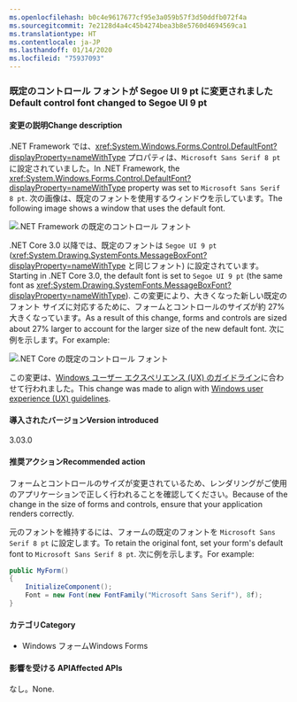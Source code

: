 ```yaml
---
ms.openlocfilehash: b0c4e9617677cf95e3a059b57f3d50ddfb072f4a
ms.sourcegitcommit: 7e2128d4a4c45b4274bea3b8e5760d4694569ca1
ms.translationtype: HT
ms.contentlocale: ja-JP
ms.lasthandoff: 01/14/2020
ms.locfileid: "75937093"
---
```

### <a name="default-control-font-changed-to-segoe-ui-9-pt"></a><span data-ttu-id="b9f49-101">既定のコントロール フォントが Segoe UI 9 pt に変更されました</span><span class="sxs-lookup"><span data-stu-id="b9f49-101">Default control font changed to Segoe UI 9 pt</span></span>

#### <a name="change-description"></a><span data-ttu-id="b9f49-102">変更の説明</span><span class="sxs-lookup"><span data-stu-id="b9f49-102">Change description</span></span>

<span data-ttu-id="b9f49-103">.NET Framework では、<xref:System.Windows.Forms.Control.DefaultFont?displayProperty=nameWithType> プロパティは、`Microsoft Sans Serif 8 pt` に設定されていました。</span><span class="sxs-lookup"><span data-stu-id="b9f49-103">In .NET Framework, the <xref:System.Windows.Forms.Control.DefaultFont?displayProperty=nameWithType> property was set to `Microsoft Sans Serif 8 pt`.</span></span> <span data-ttu-id="b9f49-104">次の画像は、既定のフォントを使用するウィンドウを示しています。</span><span class="sxs-lookup"><span data-stu-id="b9f49-104">The following image shows a window that uses the default font.</span></span>

![.NET Framework の既定のコントロール フォント](~/docs/images/core-changes/windowsforms/control-defaultfont-changed/defaultfont-framework.png)

<span data-ttu-id="b9f49-106">.NET Core 3.0 以降では、既定のフォントは `Segoe UI 9 pt` (<xref:System.Drawing.SystemFonts.MessageBoxFont?displayProperty=nameWithType> と同じフォント) に設定されています。</span><span class="sxs-lookup"><span data-stu-id="b9f49-106">Starting in .NET Core 3.0, the default font is set to `Segoe UI 9 pt` (the same font as <xref:System.Drawing.SystemFonts.MessageBoxFont?displayProperty=nameWithType>).</span></span> <span data-ttu-id="b9f49-107">この変更により、大きくなった新しい既定のフォント サイズに対応するために、フォームとコントロールのサイズが約 27% 大きくなっています。</span><span class="sxs-lookup"><span data-stu-id="b9f49-107">As a result of this change, forms and controls are sized about 27% larger to account for the larger size of the new default font.</span></span> <span data-ttu-id="b9f49-108">次に例を示します。</span><span class="sxs-lookup"><span data-stu-id="b9f49-108">For example:</span></span>

![.NET Core の既定のコントロール フォント](~/docs/images/core-changes/windowsforms/control-defaultfont-changed/defaultfont-core.png)

<span data-ttu-id="b9f49-110">この変更は、[Windows ユーザー エクスペリエンス (UX) のガイドライン](/windows/win32/uxguide/vis-fonts#fonts-and-colors)に合わせて行われました。</span><span class="sxs-lookup"><span data-stu-id="b9f49-110">This change was made to align with [Windows user experience (UX) guidelines](/windows/win32/uxguide/vis-fonts#fonts-and-colors).</span></span>

#### <a name="version-introduced"></a><span data-ttu-id="b9f49-111">導入されたバージョン</span><span class="sxs-lookup"><span data-stu-id="b9f49-111">Version introduced</span></span>

<span data-ttu-id="b9f49-112">3.0</span><span class="sxs-lookup"><span data-stu-id="b9f49-112">3.0</span></span>

#### <a name="recommended-action"></a><span data-ttu-id="b9f49-113">推奨アクション</span><span class="sxs-lookup"><span data-stu-id="b9f49-113">Recommended action</span></span>

<span data-ttu-id="b9f49-114">フォームとコントロールのサイズが変更されているため、レンダリングがご使用のアプリケーションで正しく行われることを確認してください。</span><span class="sxs-lookup"><span data-stu-id="b9f49-114">Because of the change in the size of forms and controls, ensure that your application renders correctly.</span></span>

<span data-ttu-id="b9f49-115">元のフォントを維持するには、フォームの既定のフォントを `Microsoft Sans Serif 8 pt` に設定します。</span><span class="sxs-lookup"><span data-stu-id="b9f49-115">To retain the original font, set your form's default font to `Microsoft Sans Serif 8 pt`.</span></span> <span data-ttu-id="b9f49-116">次に例を示します。</span><span class="sxs-lookup"><span data-stu-id="b9f49-116">For example:</span></span>

```csharp
public MyForm()
{
    InitializeComponent();
    Font = new Font(new FontFamily("Microsoft Sans Serif"), 8f);
}
```

#### <a name="category"></a><span data-ttu-id="b9f49-117">カテゴリ</span><span class="sxs-lookup"><span data-stu-id="b9f49-117">Category</span></span>

- <span data-ttu-id="b9f49-118">Windows フォーム</span><span class="sxs-lookup"><span data-stu-id="b9f49-118">Windows Forms</span></span>

#### <a name="affected-apis"></a><span data-ttu-id="b9f49-119">影響を受ける API</span><span class="sxs-lookup"><span data-stu-id="b9f49-119">Affected APIs</span></span>

<span data-ttu-id="b9f49-120">なし。</span><span class="sxs-lookup"><span data-stu-id="b9f49-120">None.</span></span>

<!--

### Affected APIs

- Not detectable via API analysis

-->
